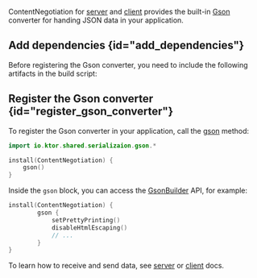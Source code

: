[//]: # (title: Gson)

<microformat>
<var name="example_name" value="gson"/>
<include src="lib.md" include-id="download_example"/>
</microformat>

ContentNegotiation for [server](serialization-server.md) and [client](serialization-client.md) provides the built-in [Gson](https://github.com/google/gson) converter for handing JSON data in your application.


## Add dependencies {id="add_dependencies"}
Before registering the Gson converter, you need to include the following artifacts in the build script:
<var name="artifact_name" value="ktor-shared-serialization-gson"/>
<include src="lib.md" include-id="add_ktor_artifact"/>


## Register the Gson converter {id="register_gson_converter"}
To register the Gson converter in your application, call the [gson](https://api.ktor.io/%ktor_version%/io.ktor.gson/gson.html) method:
```kotlin
import io.ktor.shared.serializaion.gson.*

install(ContentNegotiation) {
    gson()
}
```
Inside the `gson` block, you can access the [GsonBuilder](https://www.javadoc.io/doc/com.google.code.gson/gson/latest/com.google.gson/com/google/gson/GsonBuilder.html) API, for example:
```kotlin
install(ContentNegotiation) {
        gson {
            setPrettyPrinting()
            disableHtmlEscaping()
            // ...
        }
}
```
To learn how to receive and send data, see [server](serialization-server.md#receive_send_data) or [client](serialization-client.md#receive_send_data) docs.
